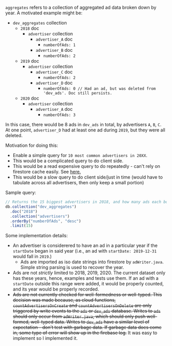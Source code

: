 `aggregates` refers to a collection of aggregated ad data broken down by year. 
A motivated example might be: 
- `dev_aggregates` collection
  - `2018` doc
    - `advertiser` collection
      - `advertiser_A` doc
        - `numberOfAds: 1`
      - `advertiser_B` doc
        - `numberOfAds: 2`
  - `2019` doc
    - `advertiser` collection
      - `advertiser_C` doc
        - `numberOfAds: 2`
      - `advertiser_D` doc
        - `numberOfAds: 0 // Had an ad, but was deleted from 'dev_ads'. Doc still persists.`
  - `2020` doc
    - `advertiser` collection
      - `advertiser_A` doc
        - `numberOfAds: 3`

In this case, there would be 8 ads in `dev_ads` in total, 
by advertisers `A`, `B`, `C`. At one point, `advertiser_D` had at least one ad
during `2019`, but they were all deleted. 

Motivation for doing this: 
- Enable a simple query for `10 most common advertisers in 20XX`.  
- This would be a complicated query to do client side. 
- This would be a read expensive query to do repeatedly - 
  can't rely on firestore cache easily. See [here.](https://stackoverflow.com/questions/38423277/does-firebase-cache-the-data)
- This would be a slow query to do client side/just in time (would have to 
  tabulate across all advertisers, then only keep a small portion)

Sample query: 
```javascript
// Returns the 15 biggest advertisers in 2018, and how many ads each bought.
db.collection("dev_aggregates")
  .doc("2018")
  .collection("advertisers")
  .orderBy("numberOfAds", "desc")
  .limit(15)
```
Some implementation details: 
- An advertiser is considerered to have
  an ad in a particular year if the `startDate` began in said year (i.e., an ad
  with `startDate: 2019-12-31` would fall in `2019`.)
  - Ads are imported as iso date strings into firestore by `adWriter.java`.
    Simple string parsing is used to recover the year. 
- Ads are not *strictly* limited to 2018, 2019, 2020. The current dataset
  only has these years, hence, examples and tests use them. 
  If an ad with a `startDate` outside this range were added,
  it would be properly counted, and its year would be properly recorded.   
- ~~Ads are not currently checked for well-formedness or well-typed. 
  This decision was made because, as cloud functions, `countAdvertisersOnCreate` 
  and `countAdvertisersOnDelete` are only triggered by write events to the `ads`
  or `dev_ads` database. Writes to `ads` should only occur from `adWriter.java`,
  which should only push well-formed, well-typed data. Writes to `dev_ads` 
  have a similar level of expectation - don't test with garbage data. If 
  garbage data does come in, some type of error will show up in the firebase
  log.~~ It was easy to implement so I implemented it. 
